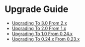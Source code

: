 # Upgrade Guide

- [Upgrading To 3.0 From 2.x](upgrade-3.0.md)
- [Upgrading To 2.0 From 1.x](upgrade-2.0.md)
- [Upgrading To 1.0 From 0.24.x](upgrade-1.0.md)
- [Upgrading To 0.24.x From 0.23.x](upgrade-0.24.md)
